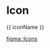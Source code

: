 <script lang="ts" setup>
import { iconsMetadata } from '@cypress-design/icon-registry';
import Icon from '@cypress-design/vue-icon'
</script>

# Icon

<div class="grid grid-cols-4 bg-white dark:bg-gray-700 gap-[8px] max-w-[86vw] justify-items-center items-center h-[50vh] overflow-auto py-[16px] my-[32px] border border-gray-50 shadow">
  <div class="h-[48px] text-center flex flex-col items-center justify-end gap-[8px]" v-for="icon, iconName of iconsMetadata" :key="iconName">
    <Icon :name="iconName" />
    <p class="text-[10px] whitespace-nowrap overflow-hidden">{{ iconName }}</p>
  </div>
</div>

[figma::Icons](https://www.figma.com/file/1WJ3GVQyMV5e7xVxPg3yID/Design-System%2C-v1.x---%40latest?type=design&node-id=969-9732&t=31Ux0Tiv1c3LsT2Q-11)
